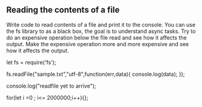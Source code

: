 ## Reading the contents of a file

Write code to read contents of a file and print it to the console. 
You can use the fs library to as a black box, the goal is to understand async tasks. 
Try to do an expensive operation below the file read and see how it affects the output. 
Make the expensive operation more and more expensive and see how it affects the output. 

let fs = require('fs');

fs.readFile("sample.txt","utf-8",function(err,data){
console.log(data);
});

console.log("readfile yet to arrive");

for(let i =0 ; i<= 2000000;i++){};